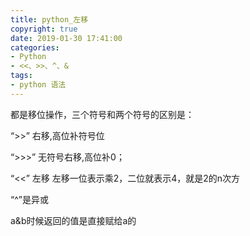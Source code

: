 ```yaml
---
title: python_左移
copyright: true
date: 2019-01-30 17:41:00
categories:
- Python
- <<、>>、^、&
tags:
- python 语法
---
```



都是移位操作，三个符号和两个符号的区别是：

<!--more-->

“>>” 右移,高位补符号位

“>>>” 无符号右移,高位补0；

“<<” 左移  左移一位表示乘2，二位就表示4，就是2的n次方

“^”是异或

a&b时候返回的值是直接赋给a的

